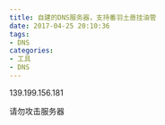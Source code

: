 ```yaml
---
title: 自建的DNS服务器，支持番羽土啬挂油管
date: 2017-04-25 20:10:36
tags: 
- DNS
categories: 
- 工具
- DNS
---
```

<p> 139.199.156.181</P>
<p>请勿攻击服务器</p>